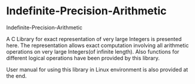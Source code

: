 # Indefinite-Precision-Arithmetic
Indefinite-Precision-Arithmetic

A C Library for exact representation of very large Integers is presented here. 
The representation allows exact computation involving all arithmetic operations on very large Integers(of infinite length). 
Also  functions for different logical operations  have been provided by this library. 

User manual for using this library in Linux environment is also provided at the end.  
